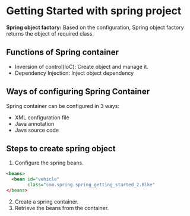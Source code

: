 # Getting Started with spring project

**Spring object factory:** Based on the configuration, Spring object factory returns the object of required class.

## Functions of Spring container
* Inversion of control(IoC): Create object and manage it.
* Dependency Injection: Inject object dependency

## Ways of configuring Spring Container
Spring container can be configured in 3 ways: 
* XML configuration file
* Java annotation
* Java source code

## Steps to create spring object
1. Configure the spring beans.
```xml
<beans>
  <bean id="vehicle"
        class="com.spring.spring_getting_started_2.Bike"
</beans>
```

2. Create a spring container.
3. Retrieve the beans from the container.


